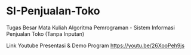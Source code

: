 # SI-Penjualan-Toko
Tugas Besar Mata Kuliah Algoritma Pemrograman - Sistem Informasi Penjualan Toko (Tanpa Inputan)

Link Youtube Presentasi & Demo Program
https://youtu.be/26XooPeh9js
